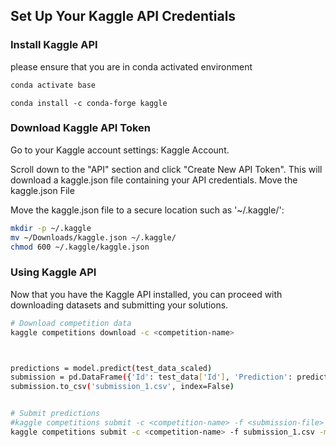 ## Set Up Your Kaggle API Credentials

### Install Kaggle API

please ensure that you are in conda activated environment 
```bash
conda activate base
```

```basg
conda install -c conda-forge kaggle
```

### Download Kaggle API Token

Go to your Kaggle account settings: Kaggle Account.

Scroll down to the "API" section and click "Create New API Token". 
This will download a kaggle.json file containing your API credentials.
Move the kaggle.json File

Move the kaggle.json file to a secure location such as '~/.kaggle/':

```bash
mkdir -p ~/.kaggle
mv ~/Downloads/kaggle.json ~/.kaggle/
chmod 600 ~/.kaggle/kaggle.json
```

### Using Kaggle API
Now that you have the Kaggle API installed, you can proceed with downloading datasets and submitting your solutions.

```bash
# Download competition data
kaggle competitions download -c <competition-name>



predictions = model.predict(test_data_scaled)
submission = pd.DataFrame({'Id': test_data['Id'], 'Prediction': predictions})
submission.to_csv('submission_1.csv', index=False)


# Submit predictions
#kaggle competitions submit -c <competition-name> -f <submission-file> -m "Your submission message"
kaggle competitions submit -c <competition-name> -f submission_1.csv -m "Your submission message"
```


